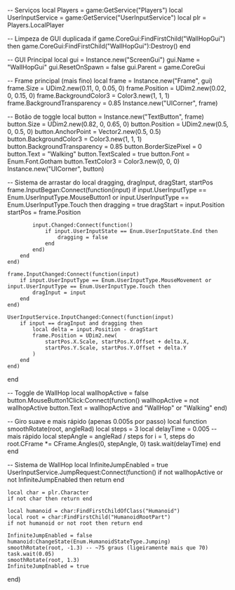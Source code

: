 -- Serviços
local Players = game:GetService("Players")
local UserInputService = game:GetService("UserInputService")
local plr = Players.LocalPlayer

-- Limpeza de GUI duplicada
if game.CoreGui:FindFirstChild("WallHopGui") then
    game.CoreGui:FindFirstChild("WallHopGui"):Destroy()
end

-- GUI Principal
local gui = Instance.new("ScreenGui")
gui.Name = "WallHopGui"
gui.ResetOnSpawn = false
gui.Parent = game.CoreGui

-- Frame principal (mais fino)
local frame = Instance.new("Frame", gui)
frame.Size = UDim2.new(0.11, 0, 0.05, 0)
frame.Position = UDim2.new(0.02, 0, 0.15, 0)
frame.BackgroundColor3 = Color3.new(1, 1, 1)
frame.BackgroundTransparency = 0.85
Instance.new("UICorner", frame)

-- Botão de toggle
local button = Instance.new("TextButton", frame)
button.Size = UDim2.new(0.82, 0, 0.65, 0)
button.Position = UDim2.new(0.5, 0, 0.5, 0)
button.AnchorPoint = Vector2.new(0.5, 0.5)
button.BackgroundColor3 = Color3.new(1, 1, 1)
button.BackgroundTransparency = 0.85
button.BorderSizePixel = 0
button.Text = "Walking"
button.TextScaled = true
button.Font = Enum.Font.Gotham
button.TextColor3 = Color3.new(0, 0, 0)
Instance.new("UICorner", button)

-- Sistema de arrastar
do
    local dragging, dragInput, dragStart, startPos
    frame.InputBegan:Connect(function(input)
        if input.UserInputType == Enum.UserInputType.MouseButton1 or input.UserInputType == Enum.UserInputType.Touch then
            dragging = true
            dragStart = input.Position
            startPos = frame.Position

            input.Changed:Connect(function()
                if input.UserInputState == Enum.UserInputState.End then
                    dragging = false
                end
            end)
        end
    end)

    frame.InputChanged:Connect(function(input)
        if input.UserInputType == Enum.UserInputType.MouseMovement or input.UserInputType == Enum.UserInputType.Touch then
            dragInput = input
        end
    end)

    UserInputService.InputChanged:Connect(function(input)
        if input == dragInput and dragging then
            local delta = input.Position - dragStart
            frame.Position = UDim2.new(
                startPos.X.Scale, startPos.X.Offset + delta.X,
                startPos.Y.Scale, startPos.Y.Offset + delta.Y
            )
        end
    end)
end

-- Toggle de WallHop
local wallhopActive = false
button.MouseButton1Click:Connect(function()
    wallhopActive = not wallhopActive
    button.Text = wallhopActive and "WallHop" or "Walking"
end)

-- Giro suave e mais rápido (apenas 0.005s por passo)
local function smoothRotate(root, angleRad)
    local steps = 3
    local delayTime = 0.005 -- mais rápido
    local stepAngle = angleRad / steps
    for i = 1, steps do
        root.CFrame *= CFrame.Angles(0, stepAngle, 0)
        task.wait(delayTime)
    end
end

-- Sistema de WallHop
local InfiniteJumpEnabled = true
UserInputService.JumpRequest:Connect(function()
    if not wallhopActive or not InfiniteJumpEnabled then return end

    local char = plr.Character
    if not char then return end

    local humanoid = char:FindFirstChildOfClass("Humanoid")
    local root = char:FindFirstChild("HumanoidRootPart")
    if not humanoid or not root then return end

    InfiniteJumpEnabled = false
    humanoid:ChangeState(Enum.HumanoidStateType.Jumping)
    smoothRotate(root, -1.3) -- ~75 graus (ligeiramente mais que 70)
    task.wait(0.05)
    smoothRotate(root, 1.3)
    InfiniteJumpEnabled = true
end)
